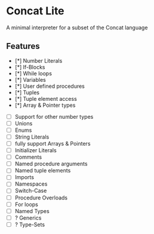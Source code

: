 # Concat Lite

A minimal interpreter for a subset of the Concat language

## Features

- [*] Number Literals
- [*] If-Blocks
- [*] While loops
- [*] Variables
- [*] User defined procedures
- [*] Tuples
- [*] Tuple element access
- [*] Array & Pointer types
- [ ] Support for other number types
- [ ] Unions
- [ ] Enums
- [ ] String Literals
- [ ] fully support Arrays & Pointers
- [ ] Initializer Literals
- [ ] Comments
- [ ] Named procedure arguments
- [ ] Named tuple elements
- [ ] Imports
- [ ] Namespaces
- [ ] Switch-Case
- [ ] Procedure Overloads
- [ ] For loops
- [ ] Named Types
- [ ] ? Generics
- [ ] ? Type-Sets
